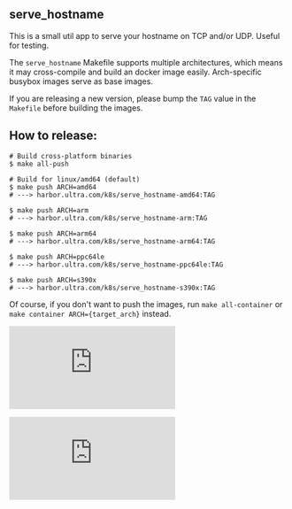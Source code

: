 ## serve_hostname

This is a small util app to serve your hostname on TCP and/or UDP.  Useful for testing.

The `serve_hostname` Makefile supports multiple architectures, which means it may cross-compile and build an docker image easily.
Arch-specific busybox images serve as base images.

If you are releasing a new version, please bump the `TAG` value in the `Makefile` before building the images.

## How to release:

```
# Build cross-platform binaries
$ make all-push

# Build for linux/amd64 (default)
$ make push ARCH=amd64
# ---> harbor.ultra.com/k8s/serve_hostname-amd64:TAG

$ make push ARCH=arm
# ---> harbor.ultra.com/k8s/serve_hostname-arm:TAG

$ make push ARCH=arm64
# ---> harbor.ultra.com/k8s/serve_hostname-arm64:TAG

$ make push ARCH=ppc64le
# ---> harbor.ultra.com/k8s/serve_hostname-ppc64le:TAG

$ make push ARCH=s390x
# ---> harbor.ultra.com/k8s/serve_hostname-s390x:TAG
```

Of course, if you don't want to push the images, run `make all-container` or `make container ARCH={target_arch}` instead.


[![Analytics](https://kubernetes-site.appspot.com/UA-36037335-10/GitHub/contrib/for-demos/serve_hostname/README.md?pixel)]()


[![Analytics](https://kubernetes-site.appspot.com/UA-36037335-10/GitHub/test/images/serve_hostname/README.md?pixel)]()

